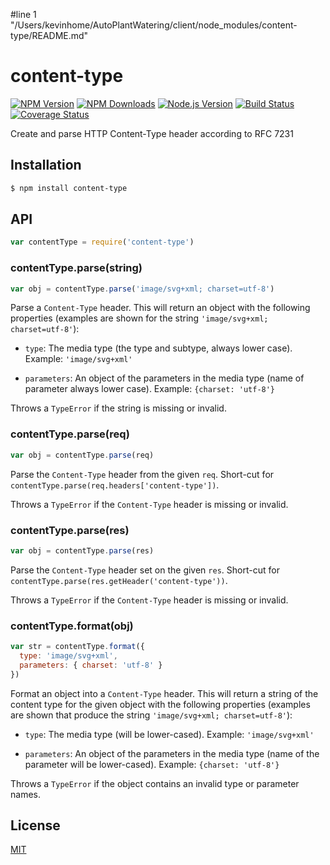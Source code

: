 #line 1 "/Users/kevinhome/AutoPlantWatering/client/node_modules/content-type/README.md"
# content-type

[![NPM Version][npm-version-image]][npm-url]
[![NPM Downloads][npm-downloads-image]][npm-url]
[![Node.js Version][node-image]][node-url]
[![Build Status][ci-image]][ci-url]
[![Coverage Status][coveralls-image]][coveralls-url]

Create and parse HTTP Content-Type header according to RFC 7231

## Installation

```sh
$ npm install content-type
```

## API

```js
var contentType = require('content-type')
```

### contentType.parse(string)

```js
var obj = contentType.parse('image/svg+xml; charset=utf-8')
```

Parse a `Content-Type` header. This will return an object with the following
properties (examples are shown for the string `'image/svg+xml; charset=utf-8'`):

 - `type`: The media type (the type and subtype, always lower case).
   Example: `'image/svg+xml'`

 - `parameters`: An object of the parameters in the media type (name of parameter
   always lower case). Example: `{charset: 'utf-8'}`

Throws a `TypeError` if the string is missing or invalid.

### contentType.parse(req)

```js
var obj = contentType.parse(req)
```

Parse the `Content-Type` header from the given `req`. Short-cut for
`contentType.parse(req.headers['content-type'])`.

Throws a `TypeError` if the `Content-Type` header is missing or invalid.

### contentType.parse(res)

```js
var obj = contentType.parse(res)
```

Parse the `Content-Type` header set on the given `res`. Short-cut for
`contentType.parse(res.getHeader('content-type'))`.

Throws a `TypeError` if the `Content-Type` header is missing or invalid.

### contentType.format(obj)

```js
var str = contentType.format({
  type: 'image/svg+xml',
  parameters: { charset: 'utf-8' }
})
```

Format an object into a `Content-Type` header. This will return a string of the
content type for the given object with the following properties (examples are
shown that produce the string `'image/svg+xml; charset=utf-8'`):

 - `type`: The media type (will be lower-cased). Example: `'image/svg+xml'`

 - `parameters`: An object of the parameters in the media type (name of the
   parameter will be lower-cased). Example: `{charset: 'utf-8'}`

Throws a `TypeError` if the object contains an invalid type or parameter names.

## License

[MIT](LICENSE)

[ci-image]: https://badgen.net/github/checks/jshttp/content-type/master?label=ci
[ci-url]: https://github.com/jshttp/content-type/actions/workflows/ci.yml
[coveralls-image]: https://badgen.net/coveralls/c/github/jshttp/content-type/master
[coveralls-url]: https://coveralls.io/r/jshttp/content-type?branch=master
[node-image]: https://badgen.net/npm/node/content-type
[node-url]: https://nodejs.org/en/download
[npm-downloads-image]: https://badgen.net/npm/dm/content-type
[npm-url]: https://npmjs.org/package/content-type
[npm-version-image]: https://badgen.net/npm/v/content-type
